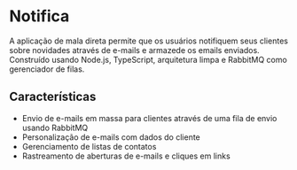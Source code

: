 # Notifica

A aplicação de mala direta permite que os usuários notifiquem seus clientes sobre novidades através de e-mails e armazede os emails enviados. Construído usando Node.js, TypeScript, arquitetura limpa e RabbitMQ como gerenciador de filas.

## Características
- Envio de e-mails em massa para clientes através de uma fila de envio usando RabbitMQ
- Personalização de e-mails com dados do cliente
- Gerenciamento de listas de contatos
- Rastreamento de aberturas de e-mails e cliques em links
